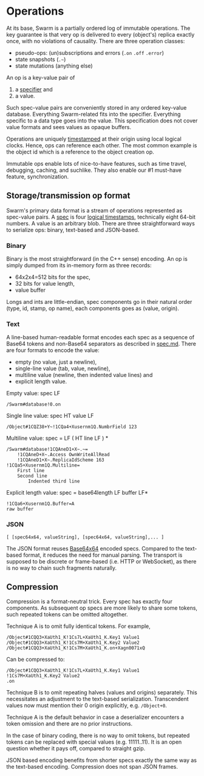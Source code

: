 # Operations

At its base, Swarm is a partially ordered log of immutable operations.
The key guarantee is that very op is delivered to every (object's) replica exactly once, with no violations of causality.
There are three operation classes:

* pseudo-ops: (un)subscriptions and errors (`.on` `.off` `.error`)
* state snapshots (`.~`)
* state mutations (anything else)

An op is a key-value pair of

1. a [specifier](spec.md) and
2. a value.

Such spec-value pairs are conveniently stored in any ordered key-value database.
Everything Swarm-related fits into the specifier.
Everything specific to a data type goes into the value.
This specification does not cover value formats and sees values as opaque buffers.

Operations are uniquely [timestamped](stamp.md) at their origin using local logical clocks.
Hence, ops can reference each other. The most common example is the object id which is a reference to the object creation op.

Immutable ops enable lots of nice-to-have features, such as time travel, debugging, caching, and suchlike.
They also enable our #1 must-have feature, synchronization.

## Storage/transmission op format

Swarm's primary data format is a stream of operations represented as spec-value pairs.
A [spec](spec.md) is four [logical timestamps](stamp.md), technically eight 64-bit numbers.
A value is an arbitrary blob.
There are three straightforward ways to serialize ops: binary, text-based and JSON-based.

### Binary

Binary is the most straightforward (in the C++ sense) encoding.
An op is simply dumped from its in-memory form as three records:

* 64x2x4=512 bits for the spec,
* 32 bits for value length,
* value buffer

Longs and ints are little-endian, spec components go in their natural order (type, id, stamp, op name), each components goes as (value, origin).

### Text

A line-based human-readable format encodes each spec as a sequence of Base64 tokens and non-Base64 separators as described in [spec.md](spec.md).
There are four formats to encode the value:

* empty (no value, just a newline),
* single-line value (tab, value, newline),
* multiline value (newline, then indented value lines) and
* explicit length value.

Empty value:  spec LF

    /Swarm#database!0.on

Single line value:  spec HT value LF

    /Object#1CQZ38+Y~!1CQa4+Xusernm1Q.NumbrField 123

Multiline value:  spec = LF ( HT line LF ) *

    /Swarm#database!1CQAneD1+X~.~=
        !1CQAneD+X~.Access OwnWriteAllRead
        !1CQAneD1+X~.ReplicaIdScheme 163
    !1CQa5+Xusernm1Q.Multiline=
        First line
        Second line
            Indented third line

Explicit length value:  spec = base64length LF buffer LF*

    !1CQa6+Xusernm1Q.Buffer=A
    raw buffer

### JSON

    [ [spec64x64, valueString], [spec64x64, valueString],... ]

The JSON format reuses [Base64x64](64x64.md) encoded specs.
Compared to the text-based format, it reduces the need for manual parsing.
The transport is supposed to be discrete or frame-based (i.e. HTTP or WebSocket), as there is no way to chain such fragments naturally.

## Compression

Compression is a format-neutral trick.
Every spec has exactly four components.
As subsequent op specs are more likely to share some tokens, such repeated tokens can be omitted altogether.

Technique A is to omit fully identical tokens.
For example,

```
/Object#1CQQ3+XaUth1_K!1Cs7L+XaUth1_K.Key1 Value1
/Object#1CQQ3+XaUth1_K!1Cs7M+XaUth1_K.Key2 Value2
/Object#1CQQ3+XaUth1_K!1Cs7M+XaUth1_K.on+Xagn0071xQ
```

Can be compressed to:

```
/Object#1CQQ3+XaUth1_K!1Cs7L+XaUth1_K.Key1 Value1
!1Cs7M+XaUth1_K.Key2 Value2
.on
```

Technique B is to omit repeating halves (values and origins) separately.
This necessitates an adjustment to the text-based serialization.
Transcendent values now must mention their 0 origin explicitly, e.g. `/Object+0`.

Technique A is the default behavior in case a deserializer encounters a token omission and there are no prior instructions.

In the case of binary coding, there is no way to omit tokens, but repeated tokens can be replaced with special values (e.g. 11111..11).
It is an open question whether it pays off, compared to straight gzip.

JSON based encoding benefits from shorter specs exactly the same way as the text-based encoding.
Compression does not span JSON frames.
